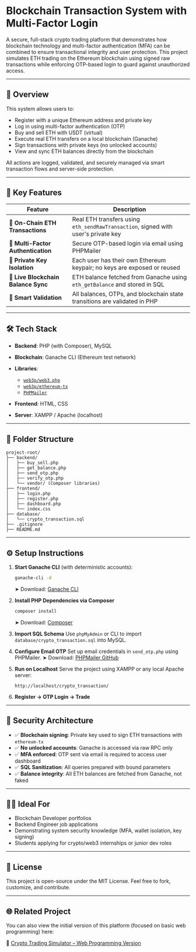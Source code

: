 # Blockchain Transaction System with Multi-Factor Login

A secure, full-stack crypto trading platform that demonstrates how blockchain technology and multi-factor authentication (MFA) can be combined to ensure transactional integrity and user protection. This project simulates ETH trading on the Ethereum blockchain using signed raw transactions while enforcing OTP-based login to guard against unauthorized access.

---

## 🚀 Overview

This system allows users to:

* Register with a unique Ethereum address and private key
* Log in using multi-factor authentication (OTP)
* Buy and sell ETH with USDT (virtual)
* Execute real ETH transfers on a local blockchain (Ganache)
* Sign transactions with private keys (no unlocked accounts)
* View and sync ETH balances directly from the blockchain

All actions are logged, validated, and securely managed via smart transaction flows and server-side protection.

---

## 🔐 Key Features

| Feature                             | Description                                                                       |
| ----------------------------------- | --------------------------------------------------------------------------------- |
| 🔗 **On-Chain ETH Transactions**    | Real ETH transfers using `eth_sendRawTransaction`, signed with user's private key |
| 🔑 **Multi-Factor Authentication**  | Secure OTP-based login via email using PHPMailer                                  |
| 🔐 **Private Key Isolation**        | Each user has their own Ethereum keypair; no keys are exposed or reused           |
| 🔄 **Live Blockchain Balance Sync** | ETH balance fetched from Ganache using `eth_getBalance` and stored in SQL         |
| 🧠 **Smart Validation**             | All balances, OTPs, and blockchain state transitions are validated in PHP         |

---

## 🛠️ Tech Stack

* **Backend**: PHP (with Composer), MySQL
* **Blockchain**: Ganache CLI (Ethereum test network)
* **Libraries**:

  * [`web3p/web3.php`](https://github.com/web3p/web3.php)
  * [`web3p/ethereum-tx`](https://github.com/web3p/ethereum-tx)
  * [`PHPMailer`](https://github.com/PHPMailer/PHPMailer)
* **Frontend**: HTML, CSS
* **Server**: XAMPP / Apache (localhost)

---

## 🧰 Folder Structure

```
project-root/
├── backend/
│   ├── buy_sell.php
│   ├── get_balance.php
│   ├── send_otp.php
│   ├── verify_otp.php
│   └── vendor/ (Composer libraries)
├── frontend/
│   ├── login.php
│   ├── register.php
│   ├── dashboard.php
│   └── index.css
├── database/
│   └── crypto_transaction.sql
├── .gitignore
├── README.md
```

---

## ⚙️ Setup Instructions

1. **Start Ganache CLI** (with deterministic accounts):

   ```bash
   ganache-cli -d
   ```

   ➤ Download: [Ganache CLI](https://trufflesuite.com/ganache/)

2. **Install PHP Dependencies via Composer**

   ```bash
   composer install
   ```

   ➤ Download: [Composer](https://getcomposer.org/)

3. **Import SQL Schema**
   Use `phpMyAdmin` or CLI to import `database/crypto_transaction.sql` into MySQL.

4. **Configure Email OTP**
   Set up email credentials in `send_otp.php` using PHPMailer.
   ➤ Download: [PHPMailer GitHub](https://github.com/PHPMailer/PHPMailer)

5. **Run on Localhost**
   Serve the project using XAMPP or any local Apache server:

   ```
   http://localhost/crypto_transaction/
   ```

6. **Register → OTP Login → Trade**

---

## 📄 Security Architecture

* ✅ **Blockchain signing**: Private key used to sign ETH transactions with `ethereum-tx`
* ✅ **No unlocked accounts**: Ganache is accessed via raw RPC only
* ✅ **MFA enforced**: OTP sent via email is required to access user dashboard
* ✅ **SQL Sanitization**: All queries prepared with bound parameters
* ✅ **Balance integrity**: All ETH balances are fetched from Ganache, not faked

---

## 🧑‍💼 Ideal For

* Blockchain Developer portfolios
* Backend Engineer job applications
* Demonstrating system security knowledge (MFA, wallet isolation, key signing)
* Students applying for crypto/web3 internships or junior dev roles

---

## 📜 License

This project is open-source under the MIT License.
Feel free to fork, customize, and contribute.

---

## 🌐 Related Project

You can also view the initial version of this platform (focused on basic web programming) here:

🔗 [Crypto Trading Simulator – Web Programming Version](https://github.com/Owais221-M/crypto-trading-simulator)

